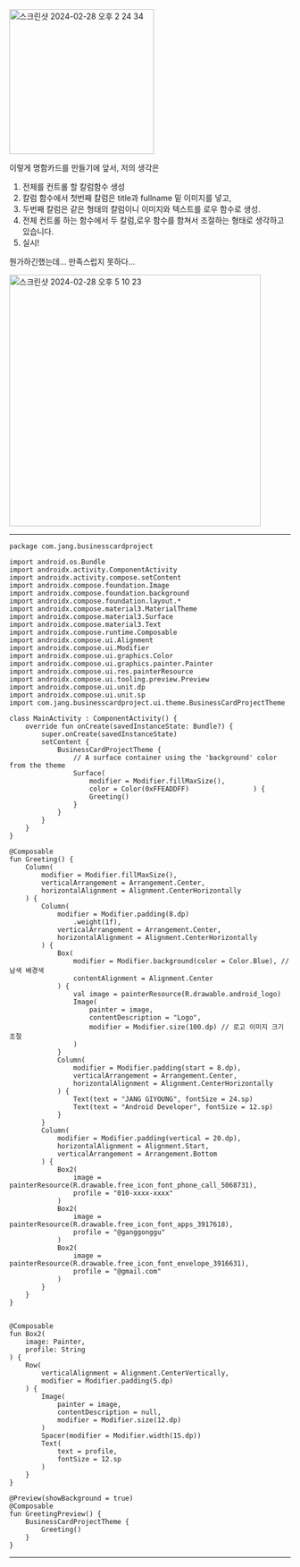 
<img width="259" alt="스크린샷 2024-02-28 오후 2 24 34" src="https://github.com/giyoungjang/kotlin-study/assets/126555597/600695f6-dd8e-4c0c-8c34-70bea090cfb4">

이렇게 명함카드를 만들기에 앞서, 저의 생각은 
1. 전체를 컨트롤 할 칼럼함수 생성
2. 칼럼 함수에서 첫번째 칼럼은 title과 fullname 밑 이미지를 넣고,
3. 두번째 칼럼은 같은 형태의 칼럼이니 이미지와 텍스트를 로우 함수로 생성.
4. 전체 컨트롤 하는 함수에서 두 칼럼,로우 함수를 함쳐서 조절하는 형태로 생각하고 있습니다.
5. 실시!

뭔가하긴했는데... 만족스럽지 못하다...

<img width="450" alt="스크린샷 2024-02-28 오후 5 10 23" src="https://github.com/giyoungjang/kotlin-study/assets/126555597/f1e818ff-169d-422c-a27a-10eb9f98d29a">

---
    package com.jang.businesscardproject
    
    import android.os.Bundle
    import androidx.activity.ComponentActivity
    import androidx.activity.compose.setContent
    import androidx.compose.foundation.Image
    import androidx.compose.foundation.background
    import androidx.compose.foundation.layout.*
    import androidx.compose.material3.MaterialTheme
    import androidx.compose.material3.Surface
    import androidx.compose.material3.Text
    import androidx.compose.runtime.Composable
    import androidx.compose.ui.Alignment
    import androidx.compose.ui.Modifier
    import androidx.compose.ui.graphics.Color
    import androidx.compose.ui.graphics.painter.Painter
    import androidx.compose.ui.res.painterResource
    import androidx.compose.ui.tooling.preview.Preview
    import androidx.compose.ui.unit.dp
    import androidx.compose.ui.unit.sp
    import com.jang.businesscardproject.ui.theme.BusinessCardProjectTheme
    
    class MainActivity : ComponentActivity() {
        override fun onCreate(savedInstanceState: Bundle?) {
            super.onCreate(savedInstanceState)
            setContent {
                BusinessCardProjectTheme {
                    // A surface container using the 'background' color from the theme
                    Surface(
                        modifier = Modifier.fillMaxSize(),
                        color = Color(0xFFEADDFF)                ) {
                        Greeting()
                    }
                }
            }
        }
    }
    
    @Composable
    fun Greeting() {
        Column(
            modifier = Modifier.fillMaxSize(),
            verticalArrangement = Arrangement.Center,
            horizontalAlignment = Alignment.CenterHorizontally
        ) {
            Column(
                modifier = Modifier.padding(8.dp)
                    .weight(1f),
                verticalArrangement = Arrangement.Center,
                horizontalAlignment = Alignment.CenterHorizontally
            ) {
                Box(
                    modifier = Modifier.background(color = Color.Blue), // 남색 배경색
                    contentAlignment = Alignment.Center
                ) {
                    val image = painterResource(R.drawable.android_logo)
                    Image(
                        painter = image,
                        contentDescription = "Logo",
                        modifier = Modifier.size(100.dp) // 로고 이미지 크기 조절
                    )
                }
                Column(
                    modifier = Modifier.padding(start = 8.dp),
                    verticalArrangement = Arrangement.Center,
                    horizontalAlignment = Alignment.CenterHorizontally
                ) {
                    Text(text = "JANG GIYOUNG", fontSize = 24.sp)
                    Text(text = "Android Developer", fontSize = 12.sp)
                }
            }
            Column(
                modifier = Modifier.padding(vertical = 20.dp),
                horizontalAlignment = Alignment.Start,
                verticalArrangement = Arrangement.Bottom
            ) {
                Box2(
                    image = painterResource(R.drawable.free_icon_font_phone_call_5068731),
                    profile = "010-xxxx-xxxx"
                )
                Box2(
                    image = painterResource(R.drawable.free_icon_font_apps_3917618),
                    profile = "@ganggonggu"
                )
                Box2(
                    image = painterResource(R.drawable.free_icon_font_envelope_3916631),
                    profile = "@gmail.com"
                )
            }
        }
    }
    
    
    @Composable
    fun Box2(
        image: Painter,
        profile: String
    ) {
        Row(
            verticalAlignment = Alignment.CenterVertically,
            modifier = Modifier.padding(5.dp)
        ) {
            Image(
                painter = image,
                contentDescription = null,
                modifier = Modifier.size(12.dp)
            )
            Spacer(modifier = Modifier.width(15.dp))
            Text(
                text = profile,
                fontSize = 12.sp
            )
        }
    }
    
    @Preview(showBackground = true)
    @Composable
    fun GreetingPreview() {
        BusinessCardProjectTheme {
            Greeting()
        }
    }

---
